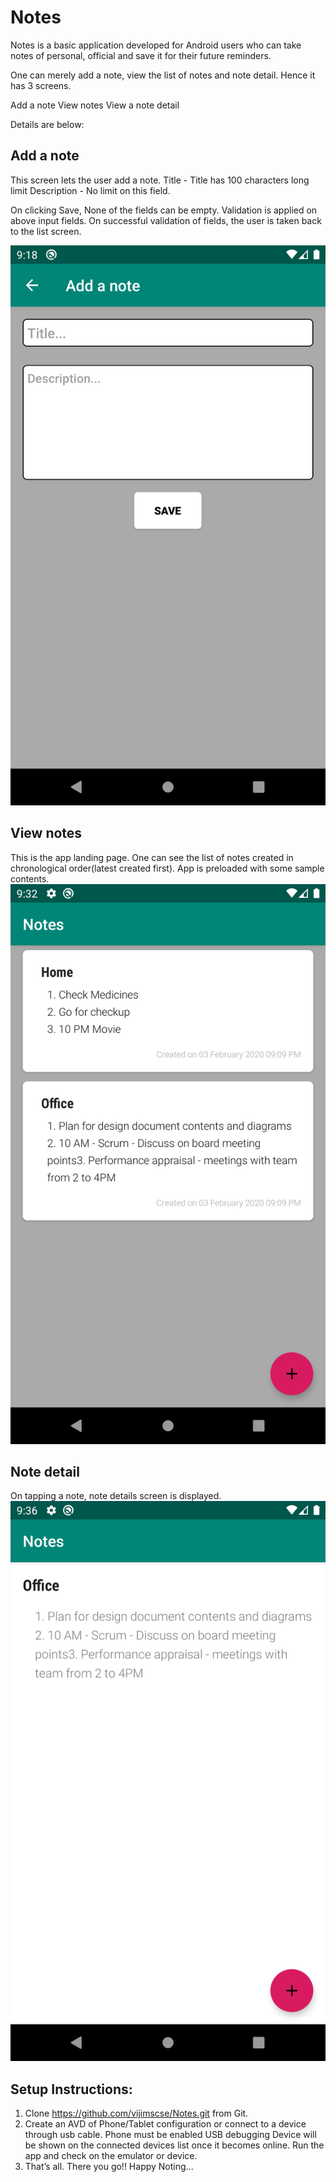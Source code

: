 Notes
======
Notes is a basic application developed for Android users who can take notes of personal, official and save it for their future reminders.

One can merely add a note, view the list of notes and note detail. Hence it has 3 screens. 

Add a note
View notes
View a note detail

Details are below: 

Add a note
----------
This screen lets the user add a note. 
 Title - Title has 100 characters long limit
 Description - No limit on this field.
 
On clicking Save, None of the fields can be empty. Validation is applied on above input fields. On successful validation of fields, the user is taken back to the list screen.
	
![](screenshots/screenshot_1.png)

View notes
----------
This is the app landing page. One can see the list of notes created in chronological order(latest created first). App is preloaded with some sample contents. 
![](screenshots/screenshot_2.png)


Note detail
-----------
On tapping a note, note details screen is displayed. 
![](screenshots/screenshot_3.png)


Setup Instructions:
------------------

1. Clone https://github.com/vijimscse/Notes.git from Git. 
2. Create an AVD of Phone/Tablet configuration or connect to a device through usb cable. Phone must be enabled USB debugging
Device will be shown on the connected devices list once it becomes online. Run the app and check on the emulator or device.
3. That’s all. There you go!! Happy Noting...
